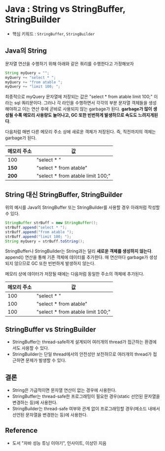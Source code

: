 # Java : String vs StringBuffer, StringBuilder

- 핵심 키워드 : ```StringBuffer```, ```StringBuilder```



## Java의 String

문자열 연산을 수행하기 위해 아래와 같은 쿼리를 수행한다고 가정해보자

```java
String myQuery = "";
myQuery += "select * ";
myQuery += "from atable ";
myQuery += "limit 100; ";
```

최종적으로 myQuery 문자열에 저장되는 값은 "select * from atable limit 100;" 이라는 sql 쿼리문이다. 그러나 각 라인을 수행하면서 각각의 부분 문자열 객체들을 생성해야하고 이는 연산 후에 곧바로 사용되지 않는 garbage가 된다. **garbage가 많이 생성될 수록 메모리 사용량도 늘어나고, GC 또한 빈번하게 발생하므로 속도도 느려지게된다**.

다음처럼 매번 다른 메모리 주소 상에 새로운 객체가 저장된다. 즉, 직전까지의 객체는 garbage가 된다.

| 메모리 주소 | 값                                |
| ----------- | --------------------------------- |
| 100         | "select * "                       |
| **150**     | "select * from atable"            |
| **200**     | "select * from atable limit 100;" |





## String 대신 StringBuffer, StringBuilder

위의 예시를 Java의 StringBuffer 또는 StringBuilder를 사용할 경우 아래처럼 작성할 수 있다.

```java
StringBuffer strBuff = new StringBuffer();
strBuff.append("select * ");
strBuff.append("from atable ");
strBuff.append("limit 100; ");
String myQuery = strBuff.toString();
```

StringBuffer나 StringBuilder는 String과는 달리 **새로운 객체를 생성하지 않는다**. append() 연산을 통해 기존 객체에 데이터를 추가한다. 매 연산마다 garbage가 생성되지 않으므로 GC 또한 빈번하게 발생하지 않는다.

메모리 상에 데이터가 저장될 때에는 다음처럼 동일한 주소의 객체에 추가된다.

| 메모리 주소 | 값                                |
| ----------- | --------------------------------- |
| 100         | "select * "                       |
| 100         | "select * from atable"            |
| 100         | "select * from atable limit 100;" |




## StringBuffer vs StringBuilder

- StringBuffer는 thread-safe하게 설계되어 여러개의 thread가 접근하는 환경에서도 사용할 수 있다.
- StringBuilder는 단일 thread에서의 안전성만 보전하므로 여러개의 thread가 접근하면 문제가 발생할 수 있다.





## 결론

- String은 가급적이면 문자열 연산이 없는 경우에 사용한다.
- StringBuffer는 thread-safe한 프로그래밍이 필요한 경우(static 선언된 문자열을 변경하는 등)에 사용한다.
- StringBuilder는 thread-safe 여부와 관계 없이 프로그래밍할 경우(메소드 내에서 선언된 문자열을 변경한는 등)에 사용한다.




## Reference

- 도서 "자바 성능 튜닝 이야기", 인사이트, 이상민 지음

